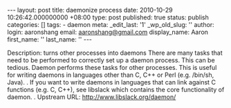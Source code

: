 --- layout: post title: daemonize process date: 2010-10-29 10:26:42.000000000 +08:00 type: post published: true status: publish categories: \[\] tags: - daemon meta: \_edit\_last: '1' \_wp\_old\_slug: '' author: login: aaronshang email: aaronshang@gmail.com display\_name: Aaron first\_name: '' last\_name: '' ---

Description: turns other processes into daemons
There are many tasks that need to be performed to correctly set up a
daemon process. This can be tedious. Daemon performs these tasks for
other processes. This is useful for writing daemons in languages other
than C, C++ or Perl (e.g. /bin/sh, Java).
.
If you want to write daemons in languages that can link against C functions
(e.g. C, C++), see libslack which contains the core functionality of daemon.
.
Upstream URL: http://www.libslack.org/daemon/
